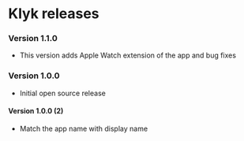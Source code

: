 # Klyk releases

### Version 1.1.0

+ This version adds Apple Watch extension of the app and bug fixes

### Version 1.0.0

+ Initial open source release

#### Version 1.0.0 (2)

+ Match the app name with display name
